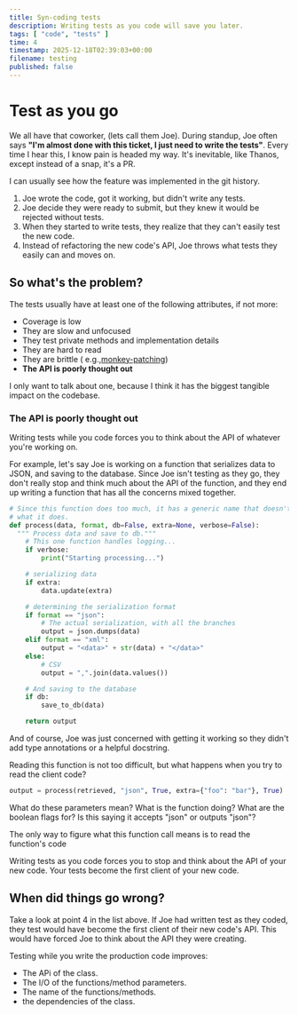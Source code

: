```yaml
---
title: Syn-coding tests
description: Writing tests as you code will save you later.
tags: [ "code", "tests" ]
time: 4
timestamp: 2025-12-18T02:39:03+00:00
filename: testing
published: false
---
```


# Test as you go

We all have that coworker, (lets call them Joe). During standup, Joe often says
**"I'm almost done with this ticket, I just need to write the tests"**.
Every time I hear this, I know pain is headed my way.
It's inevitable, like Thanos, except instead of a snap, it's a PR.

I can usually see how the feature was implemented in the git history.

1. Joe wrote the code, got it working, but didn't write any tests.
2. Joe decide they were ready to submit, but they knew it would be rejected without tests.
3. When they started to write tests, they realize that they can't easily test the new code.
4. Instead of refactoring the new code's API, Joe throws what tests they easily can and moves on.

## So what's the problem?

The tests usually have at least one of the following attributes, if not more:

- Coverage is low
- They are slow and unfocused
- They test private methods and implementation details
- They are hard to read
- They are brittle (
  e.g.,[monkey-patching](https://docs.python.org/3/library/unittest.mock.html#patch))
- **The API is poorly thought out**

I only want to talk about one, because I think it has the biggest tangible impact on the codebase.

### The API is poorly thought out

Writing tests while you code forces you to think about the API of whatever you're working on.

For example, let's say Joe is working on a function that serializes data to JSON,
and saving to the database. Since Joe isn't testing as they go, they don't really stop and
think much about the API of the function, and they end up writing a function that has
all the concerns mixed together.

```python
# Since this function does too much, it has a generic name that doesn't really help people understand
# what it does.
def process(data, format, db=False, extra=None, verbose=False):
  """ Process data and save to db."""
    # This one function handles logging...
    if verbose:
        print("Starting processing...")

    # serializing data
    if extra:
        data.update(extra)

    # determining the serialization format
    if format == "json":
        # The actual serialization, with all the branches
        output = json.dumps(data)
    elif format == "xml":
        output = "<data>" + str(data) + "</data>"
    else:
        # CSV
        output = ",".join(data.values())

    # And saving to the database
    if db:
        save_to_db(data)

    return output
```

And of course, Joe was just concerned with getting it working so they didn't add type annotations
or a helpful docstring.

Reading this function is not too difficult, but what happens when you try to read the client code?

```python
output = process(retrieved, "json", True, extra={"foo": "bar"}, True)
```

What do these parameters mean? What is the function doing? What are the boolean flags for?
Is this saying it accepts "json" or outputs "json"?

The only way to figure what this function call means is to read the function's code

Writing tests as you code forces you to stop and think about the API of your new code. Your
tests become the first client of your new code.

## When did things go wrong?

Take a look at point 4 in the list above.
If Joe had written test as they coded, they test would have become the first client of their
new code's API. This would have forced Joe to think about the API they were creating.

Testing while you write the production code improves:

- The APi of the class.
- The I/O of the functions/method parameters.
- The name of the functions/methods.
- the dependencies of the class.

